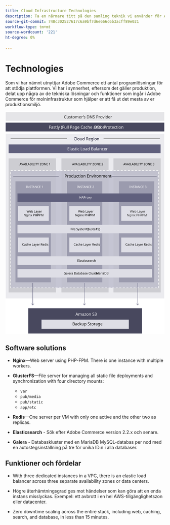 ```yaml
---
title: Cloud Infrastructure Technologies
description: Ta en närmare titt på den samling teknik vi använder för Adobe Commerce om molninfrastruktur.
source-git-commit: 748c302527617c6a9bf7d6e666c6b3acff89e021
workflow-type: tm+mt
source-wordcount: '221'
ht-degree: 0%

---
```



# Technologies

Som vi har nämnt utnyttjar Adobe Commerce ett antal programlösningar för att stödja plattformen. Vi har i synnerhet, eftersom det gäller produktion, delat upp några av de tekniska lösningar och funktioner som ingår i Adobe Commerce för molninfrastruktur som hjälper er att få ut det mesta av er produktionsmiljö.

![Diagram som visar Adobe Commerce on cloud Infrastructure technology](../../../assets/playbooks/infrastructure-technology.svg)

## Software solutions

- **Nginx**—Web server using PHP-FPM. There is one instance with multiple workers.

- **GlusterFS**—File server for managing all static file deployments and synchronization with four directory mounts:
   - `var`
   - `pub/media`
   - `pub/static`
   - `app/etc`

- **Redis**—One server per VM with only one active and the other two as replicas.

- **Elasticsearch** - Sök efter Adobe Commerce version 2.2.x och senare.

- **Galera** - Databaskluster med en MariaDB MySQL-databas per nod med en autostegsinställning på tre för unika ID:n i alla databaser.

## Funktioner och fördelar

- With three dedicated instances in a VPC, there is an elastic load balancer across three separate availability zones or data centers.

- Högre återhämtningsgrad ges mot händelser som kan göra att en enda instans misslyckas. Exempel: ett avbrott i en hel AWS-tillgänglighetszon eller datacenter.

- Zero downtime scaling across the entire stack, including web, caching, search, and database, in less than 15 minutes.
